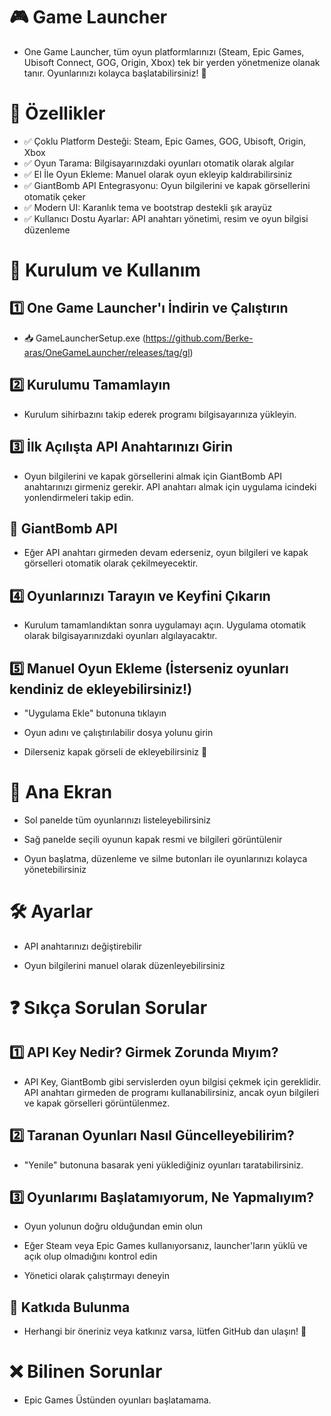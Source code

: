# 🎮 Game Launcher



-  One Game Launcher, tüm oyun platformlarınızı (Steam, Epic Games, Ubisoft Connect, GOG, Origin, Xbox) tek bir yerden yönetmenize olanak tanır. Oyunlarınızı kolayca başlatabilirsiniz! 🚀

# 📌 Özellikler

- ✅ Çoklu Platform Desteği: Steam, Epic Games, GOG, Ubisoft, Origin, Xbox
- ✅ Oyun Tarama: Bilgisayarınızdaki oyunları otomatik olarak algılar
- ✅ El İle Oyun Ekleme: Manuel olarak oyun ekleyip kaldırabilirsiniz
- ✅ GiantBomb API Entegrasyonu: Oyun bilgilerini ve kapak görsellerini otomatik çeker
- ✅ Modern UI: Karanlık tema ve bootstrap destekli şık arayüz
- ✅ Kullanıcı Dostu Ayarlar: API anahtarı yönetimi, resim ve oyun bilgisi düzenleme

# 🚀 Kurulum ve Kullanım

## 1️⃣ One Game Launcher'ı İndirin ve Çalıştırın

- 📥 GameLauncherSetup.exe (https://github.com/Berke-aras/OneGameLauncher/releases/tag/gl)

## 2️⃣ Kurulumu Tamamlayın

- Kurulum sihirbazını takip ederek programı bilgisayarınıza yükleyin.

## 3️⃣ İlk Açılışta API Anahtarınızı Girin

- Oyun bilgilerini ve kapak görsellerini almak için GiantBomb API anahtarınızı girmeniz gerekir. API anahtarı almak için uygulama icindeki yonlendirmeleri takip edin.

## 🔗 GiantBomb API

- Eğer API anahtarı girmeden devam ederseniz, oyun bilgileri ve kapak görselleri otomatik olarak çekilmeyecektir.

## 4️⃣ Oyunlarınızı Tarayın ve Keyfini Çıkarın

- Kurulum tamamlandıktan sonra uygulamayı açın. Uygulama otomatik olarak bilgisayarınızdaki oyunları algılayacaktır.


## 5️⃣ Manuel Oyun Ekleme (İsterseniz oyunları kendiniz de ekleyebilirsiniz!)

- "Uygulama Ekle" butonuna tıklayın

- Oyun adını ve çalıştırılabilir dosya yolunu girin

- Dilerseniz kapak görseli de ekleyebilirsiniz 🎨




# 🔵 Ana Ekran



- Sol panelde tüm oyunlarınızı listeleyebilirsiniz

- Sağ panelde seçili oyunun kapak resmi ve bilgileri görüntülenir

- Oyun başlatma, düzenleme ve silme butonları ile oyunlarınızı kolayca yönetebilirsiniz

# 🛠️ Ayarlar



- API anahtarınızı değiştirebilir

- Oyun bilgilerini manuel olarak düzenleyebilirsiniz

# ❓ Sıkça Sorulan Sorular

## 1️⃣ API Key Nedir? Girmek Zorunda Mıyım?

- API Key, GiantBomb gibi servislerden oyun bilgisi çekmek için gereklidir. API anahtarı girmeden de programı kullanabilirsiniz, ancak oyun bilgileri ve kapak görselleri görüntülenmez.

## 2️⃣ Taranan Oyunları Nasıl Güncelleyebilirim?

- "Yenile" butonuna basarak yeni yüklediğiniz oyunları taratabilirsiniz.

## 3️⃣ Oyunlarımı Başlatamıyorum, Ne Yapmalıyım?

- Oyun yolunun doğru olduğundan emin olun

- Eğer Steam veya Epic Games kullanıyorsanız, launcher'ların yüklü ve açık olup olmadığını kontrol edin

- Yönetici olarak çalıştırmayı deneyin

## 🤝 Katkıda Bulunma

- Herhangi bir öneriniz veya katkınız varsa, lütfen GitHub dan ulaşın! 🚀

# ❌ Bilinen Sorunlar
- Epic Games Üstünden oyunları başlatamama.




